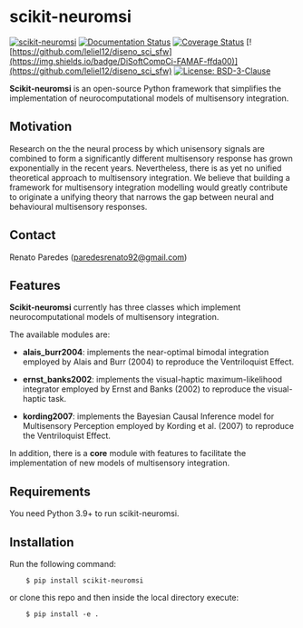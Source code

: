 # scikit-neuromsi

[![scikit-neuromsi](https://github.com/renatoparedes/scikit-neuromsi/actions/workflows/skneuromsi_ci.yml/badge.svg)](https://github.com/renatoparedes/scikit-neuromsi/actions/workflows/skneuromsi_ci.yml)
[![Documentation Status](https://readthedocs.org/projects/scikit-neuromsi/badge/?version=latest)](https://scikit-neuromsi.readthedocs.io/en/latest/?badge=latest)
[![Coverage Status](https://coveralls.io/repos/github/renatoparedes/scikit-neuromsi/badge.svg?branch=main)](https://coveralls.io/github/renatoparedes/scikit-neuromsi?branch=main)
[![https://github.com/leliel12/diseno_sci_sfw](https://img.shields.io/badge/DiSoftCompCi-FAMAF-ffda00)](https://github.com/leliel12/diseno_sci_sfw)
[![License: BSD-3-Clause](https://img.shields.io/badge/License-BSD%203--Clause-blue.svg)](https://opensource.org/licenses/BSD-3-Clause)

**Scikit-neuromsi** is an open-source Python framework that simplifies the implementation of neurocomputational models of multisensory integration.

## Motivation

Research on the the neural process by which unisensory signals are combined to form a significantly different multisensory response has grown exponentially in the recent years. Nevertheless, there is as yet no unified theoretical approach to multisensory integration. We believe that building a framework for multisensory integration modelling would greatly contribute to originate a unifying theory that narrows the gap between neural and behavioural multisensory responses. 

## Contact
Renato Paredes (paredesrenato92@gmail.com)

## Features

**Scikit-neuromsi** currently has three classes which implement neurocomputational 
models of multisensory integration.

The available modules are:

- **alais_burr2004**: implements the near-optimal bimodal integration
    employed by Alais and Burr (2004) to reproduce the Ventriloquist Effect.

- **ernst_banks2002**: implements the visual-haptic maximum-likelihood
    integrator employed by Ernst and Banks (2002) to reproduce the visual-haptic task.

- **kording2007**: implements the Bayesian Causal Inference model for
    Multisensory Perception employed by Kording et al. (2007) to reproduce
    the Ventriloquist Effect.

In addition, there is a **core** module with features to facilitate the implementation of new models of multisensory integration.

## Requirements

You need Python 3.9+ to run scikit-neuromsi.

## Installation

Run the following command:

        $ pip install scikit-neuromsi 

or clone this repo and then inside the local directory execute:

        $ pip install -e .